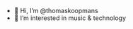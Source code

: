 - 👋 Hi, I’m @thomaskoopmans
- 👀 I’m interested in music & technology

<!---
thomaskoopmans/thomaskoopmans is a ✨ special ✨ repository because its `README.md` (this file) appears on your GitHub profile.
You can click the Preview link to take a look at your changes.
--->
